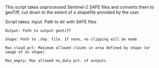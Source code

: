 This script takes unprocessed Sentinel-2 SAFE files and converts them to geoTiff, cut down to the extent of a shapefile provided by the user. 

Script takes:
    Input: Path to dir with SAFE files

    Output: Path to output geotiff

    Shape: Path to .shp. file. If none, no clipping will be made

    Max_cloud_pct: Maximum allowed clouds in area defined by shape (or image of on shape)

    Max_empty: Max allowed no_data pct. of outputs
